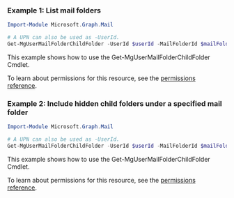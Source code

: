### Example 1: List mail folders

```powershellImport-Module Microsoft.Graph.Mail

# A UPN can also be used as -UserId.
Get-MgUserMailFolderChildFolder -UserId $userId -MailFolderId $mailFolderId
```
This example shows how to use the Get-MgUserMailFolderChildFolder Cmdlet.
To learn about permissions for this resource, see the [permissions reference](/graph/permissions-reference).

### Example 2: Include hidden child folders under a specified mail folder

```powershellImport-Module Microsoft.Graph.Mail

# A UPN can also be used as -UserId.
Get-MgUserMailFolderChildFolder -UserId $userId -MailFolderId $mailFolderId -Includehiddenfolders true
```
This example shows how to use the Get-MgUserMailFolderChildFolder Cmdlet.
To learn about permissions for this resource, see the [permissions reference](/graph/permissions-reference).

